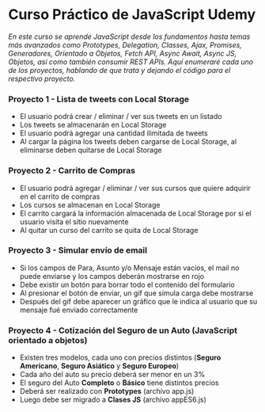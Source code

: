 # Curso Práctico de JavaScript Udemy
_En este curso se aprende JavaScript desde los fundamentos hasta temas más avanzados como Prototypes, Delegation, Classes, Ajax, Promises, Generadores, Orientado a Objetos, Fetch API, Async Await, Async JS, Objetos, así como también consumir REST APIs. Aquí enumeraré cada uno de los proyectos, hablando de que trata y dejando el código para el respectivo proyecto._

### Proyecto 1 - Lista de tweets con Local Storage
* El usuario podrá crear / eliminar / ver sus tweets en un listado
* Los tweets se almacenarán en Local Storage
* El usuario podrá agregar una cantidad ilimitada de tweets
* Al cargar la página los tweets deben cargarse de Local Storage, al eliminarse deben quitarse de Local Storage

### Proyecto 2 - Carrito de Compras
* El usuario podrá agregar / eliminar / ver sus cursos que quiere adquirir en el carrito de compras
* Los cursos se almacenan en Local Storage
* El carrito cargará la información almacenada de Local Storage por si el usuario visita el sitio nuevamente
* Al quitar un curso del carrito se quita de Local Storage

### Proyecto 3 - Simular envío de email
* Si los campos de Para, Asunto y/o Mensaje están vacíos, el mail no puede enviarse y los campos deberán mostrarse en rojo
* Debe existir un botón para borrar todo el contenido del formulario
* Al presionar el botón de enviar, un gif que simula carga debe mostrarse
* Después del gif debe aparecer un gráfico que le indica al usuario que su mensaje fué enviado correctamente

### Proyecto 4 - Cotización del Seguro de un Auto (JavaScript orientado a objetos)
* Existen tres modelos, cada uno con precios distintos (**Seguro Americano**, **Seguro Asiático** y **Seguro Europeo**)
* Cada año del auto su precio deberá ser menor en un 3%
* El seguro del Auto **Completo** o **Básico** tiene distintos precios
* Deberá ser realizado con **Prototypes** (archivo app.js)
* Luego debe ser migrado a **Clases JS** (archivo appES6.js)
